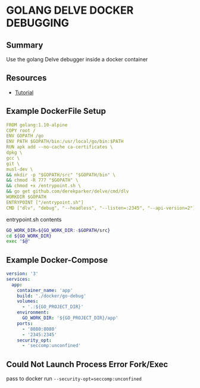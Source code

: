 # GOLANG DELVE DOCKER DEBUGGING

## Summary

Use the golang Delve debugger inside a docker container

## Resources

- [Tutorial](https://mikemadisonweb.github.io/2018/06/14/go-remote-debug/)

## Example DockerFile Setup

```yaml
FROM golang:1.10-alpine
COPY root /
ENV GOPATH /go
ENV PATH $GOPATH/bin:/usr/local/go/bin:$PATH
RUN apk add --no-cache ca-certificates \
dpkg \
gcc \
git \
musl-dev \
&& mkdir -p "$GOPATH/src" "$GOPATH/bin" \
&& chmod -R 777 "$GOPATH" \
&& chmod +x /entrypoint.sh \
&& go get github.com/derekparker/delve/cmd/dlv
WORKDIR $GOPATH
ENTRYPOINT ["/entrypoint.sh"]
CMD ["dlv", "debug", "--headless", "--listen=:2345", "--api-version=2"]
```

entrypoint.sh contents

```bash
GO_WORK_DIR=${GO_WORK_DIR:-$GOPATH/src}
cd ${GO_WORK_DIR}
exec "$@"
```

## Example Docker-Compose

```yaml
version: '3'
services:
  app:
    container_name: 'app'
    build: './docker/go-debug'
    volumes:
      - '.:${GO_PROJECT_DIR}'
    environment:
      GO_WORK_DIR: '${GO_PROJECT_DIR}/app'
    ports:
      - '8080:8080'
      - '2345:2345'
    security_opt:
      - 'seccomp:unconfined'
```

## Could Not Launch Process Error Fork/Exec

pass to docker run `--security-opt=seccomp:unconfined`
